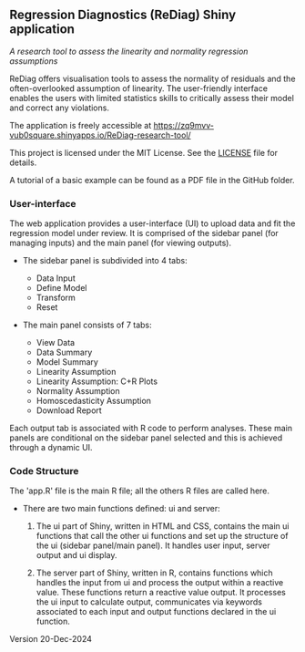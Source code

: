 ## Regression Diagnostics (ReDiag) Shiny application   
*A research tool to assess the linearity and normality regression assumptions*  

ReDiag offers visualisation tools to assess the normality of residuals and the often-overlooked assumption of linearity. The user-friendly interface enables the users with limited statistics skills to critically assess their model and correct any violations. 

The application is freely accessible at <https://zq9mvv-vub0square.shinyapps.io/ReDiag-research-tool/>

This project is licensed under the MIT License. See the [LICENSE](./LICENSE) file for details.

A tutorial of a basic example can be found as a PDF file in the GitHub folder.

### User-interface
The web application provides a user-interface (UI) to upload data and fit the regression model under review. It is comprised of the sidebar panel (for managing inputs) and the main panel (for viewing outputs).  

* The sidebar panel is subdivided into 4 tabs:
  +	Data Input
  +	Define Model
  +	Transform
  +	Reset  

* The main panel consists of 7 tabs:
  +	View Data
  + Data Summary
  +	Model Summary
  +	Linearity Assumption
  +	Linearity Assumption: C+R Plots
  +	Normality Assumption
  +	Homoscedasticity Assumption
  +	Download Report  

Each output tab is associated with R code to perform analyses. These main panels are conditional on the sidebar panel selected and this is achieved through a dynamic UI.

### Code Structure
The 'app.R' file is the main R file; all the others R files are called here.

* There are two main functions defined: ui and server:
  1. The ui part of Shiny, written in HTML and CSS, contains the main ui functions that call the other ui functions and set up the structure of the ui (sidebar panel/main panel). It handles user input, server output and ui display.

  2. The server part of Shiny, written in R, contains functions which handles the input from ui and process the output within a reactive value. These functions return a reactive value output. It processes the ui input to calculate output, communicates via keywords associated to each input and output functions declared in the ui function.  

            
Version 20-Dec-2024
